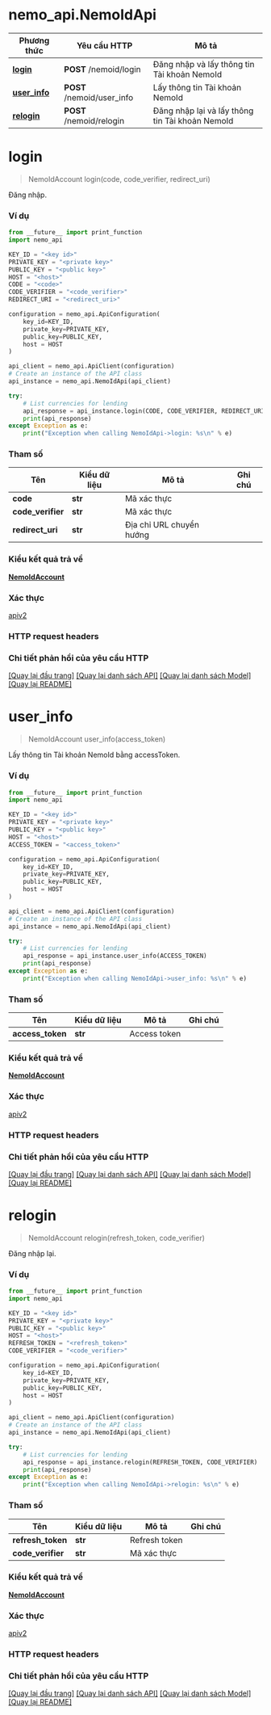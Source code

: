 # nemo_api.NemoIdApi

Phương thức | Yêu cầu HTTP | Mô tả
------------- | ------------- | -------------
[**login**](NemoIdApi.md#login) | **POST** /nemoid/login | Đăng nhập và lấy thông tin Tài khoản NemoId
[**user_info**](NemoIdApi.md#user_info) | **POST** /nemoid/user_info | Lấy thông tin Tài khoản NemoId
[**relogin**](NemoIdApi.md#relogin) | **POST** /nemoid/relogin | Đăng nhập lại và lấy thông tin Tài khoản NemoId

# **login**
> NemoIdAccount login(code, code_verifier, redirect_uri)

Đăng nhập.

### Ví dụ

```python
from __future__ import print_function
import nemo_api

KEY_ID = "<key id>"
PRIVATE_KEY = "<private key>"
PUBLIC_KEY = "<public key>"
HOST = "<host>"
CODE = "<code>"
CODE_VERIFIER = "<code_verifier>"
REDIRECT_URI = "<redirect_uri>"

configuration = nemo_api.ApiConfiguration(
    key_id=KEY_ID,
    private_key=PRIVATE_KEY,
    public_key=PUBLIC_KEY,
    host = HOST
)

api_client = nemo_api.ApiClient(configuration)
# Create an instance of the API class
api_instance = nemo_api.NemoIdApi(api_client)

try:
    # List currencies for lending
    api_response = api_instance.login(CODE, CODE_VERIFIER, REDIRECT_URI)
    print(api_response)
except Exception as e:
    print("Exception when calling NemoIdApi->login: %s\n" % e)
```

### Tham số

| Tên | Kiểu dữ liệu | Mô tả | Ghi chú |
------------- | ------------- | ------------- | -------------
 **code** | **str**| Mã xác thực | 
 **code_verifier** | **str**| Mã xác thực | 
 **redirect_uri** | **str**| Địa chỉ URL chuyển hướng | 

### Kiểu kết quả trả về

[**NemoIdAccount**](NemoIdAccount.md)

### Xác thực

[apiv2](./README.md#apiv2)

### HTTP request headers

### Chi tiết phản hồi của yêu cầu HTTP

[[Quay lại đầu trang]](#) [[Quay lại danh sách API]](./README.md#tài-liệu-về-api-endpoints) [[Quay lại danh sách Model]](./README.md#tài-liệu-về-models) [[Quay lại README]](./README.md)

# **user_info**
> NemoIdAccount user_info(access_token)

Lấy thông tin Tài khoản NemoId bằng accessToken.

### Ví dụ

```python
from __future__ import print_function
import nemo_api

KEY_ID = "<key id>"
PRIVATE_KEY = "<private key>"
PUBLIC_KEY = "<public key>"
HOST = "<host>"
ACCESS_TOKEN = "<access_token>"

configuration = nemo_api.ApiConfiguration(
    key_id=KEY_ID,
    private_key=PRIVATE_KEY,
    public_key=PUBLIC_KEY,
    host = HOST
)

api_client = nemo_api.ApiClient(configuration)
# Create an instance of the API class
api_instance = nemo_api.NemoIdApi(api_client)

try:
    # List currencies for lending
    api_response = api_instance.user_info(ACCESS_TOKEN)
    print(api_response)
except Exception as e:
    print("Exception when calling NemoIdApi->user_info: %s\n" % e)
```

### Tham số

| Tên | Kiểu dữ liệu | Mô tả | Ghi chú |
------------- | ------------- | ------------- | -------------
 **access_token** | **str**| Access token | 

### Kiểu kết quả trả về

[**NemoIdAccount**](NemoIdAccount.md)

### Xác thực

[apiv2](./README.md#apiv2)

### HTTP request headers

### Chi tiết phản hồi của yêu cầu HTTP

[[Quay lại đầu trang]](#) [[Quay lại danh sách API]](./README.md#tài-liệu-về-api-endpoints) [[Quay lại danh sách Model]](./README.md#tài-liệu-về-models) [[Quay lại README]](./README.md)

# **relogin**
> NemoIdAccount relogin(refresh_token, code_verifier)

Đăng nhập lại.

### Ví dụ

```python
from __future__ import print_function
import nemo_api

KEY_ID = "<key id>"
PRIVATE_KEY = "<private key>"
PUBLIC_KEY = "<public key>"
HOST = "<host>"
REFRESH_TOKEN = "<refresh_token>"
CODE_VERIFIER = "<code_verifier>"

configuration = nemo_api.ApiConfiguration(
    key_id=KEY_ID,
    private_key=PRIVATE_KEY,
    public_key=PUBLIC_KEY,
    host = HOST
)

api_client = nemo_api.ApiClient(configuration)
# Create an instance of the API class
api_instance = nemo_api.NemoIdApi(api_client)

try:
    # List currencies for lending
    api_response = api_instance.relogin(REFRESH_TOKEN, CODE_VERIFIER)
    print(api_response)
except Exception as e:
    print("Exception when calling NemoIdApi->relogin: %s\n" % e)
```

### Tham số

| Tên | Kiểu dữ liệu | Mô tả | Ghi chú |
------------- | ------------- | ------------- | -------------
 **refresh_token** | **str**| Refresh token | 
 **code_verifier** | **str**| Mã xác thực | 

### Kiểu kết quả trả về

[**NemoIdAccount**](NemoIdAccount.md)

### Xác thực

[apiv2](./README.md#apiv2)

### HTTP request headers

### Chi tiết phản hồi của yêu cầu HTTP

[[Quay lại đầu trang]](#) [[Quay lại danh sách API]](./README.md#tài-liệu-về-api-endpoints) [[Quay lại danh sách Model]](./README.md#tài-liệu-về-models) [[Quay lại README]](./README.md)

